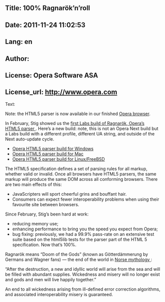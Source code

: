 Title: 100% Ragnarök’n’roll
----
Date: 2011-11-24 11:02:53
----
Lang: en
----
Author: 
----
License: Opera Software ASA
----
License_url: http://www.opera.com
----
Text:

<p class="note">Note: the HTML5 parser is now available in our finished <a href="http://www.opera.com/browser/">Opera browser</a>.</p>

<p>
 In February, Stig showed us the
 <a href="http://my.opera.com/core/blog/show.dml/26453141">
  first Labs build of Ragnarök, Opera’s HTML5 parser
 </a>
 . Here’s a new build: note, this is not an Opera Next build but a Labs build with a different profile, different UA string, and outside of the Next auto-update cycle.
</p>
<ul>
 <li>
  <a href="http://snapshot.opera.com/labs/HTML5-Parser/Opera-Labs-HTML5-Parser-12.00-26039.en.exe">
   Opera HTML5 parser build for Windows
  </a>
 </li>
 <li>
  <a href="http://snapshot.opera.com/labs/HTML5-Parser/Opera-Labs-HTML5-Parser-12.00-26039.dmg">
   Opera HTML5 parser build for Mac
  </a>
 </li>
 <li>
  <a href="http://snapshot.opera.com/labs/HTML5-Parser/Linux-FreeBSD/">
   Opera HTML5 parser build for Linux/FreeBSD
  </a>
 </li>
</ul>
<p>
 The HTML5 specification defines a set of parsing rules for all markup, whether valid or invalid. Once all browsers have HTML5 parsers, the same markup will produce the same DOM across all conforming browsers. There are two main effects of this:
</p>
<ul>
 <li>
  JavaScripters will sport cheerful grins and bouffant hair.
 </li>
 <li>
  Consumers can expect fewer interoperability problems when using their favourite site between browsers.
 </li>
</ul>
<p>
 Since February, Stig’s been hard at work:
</p>
<ul>
 <li>
  reducing memory use;
 </li>
 <li>
  enhancing performance to bring you the speed you expect from Opera;
 </li>
 <li>
  bug fixing: previously, we had a 99.9% pass-rate on an extensive test suite based on the html5lib tests for the parser part of the HTML 5 specification. Now that’s 100%.
 </li>
</ul>
<p>
 Ragnarök means “Doom of the Gods” (known as Götterdämmerung by Germans and Wagner fans) — the end of the world in
 <a href="http://www.pantheon.org/articles/r/ragnarok.html">
  Norse mythology
 </a>
 :
</p>
<p>
 “After the destruction, a new and idyllic world will arise from the sea and will be filled with abundant supplies. Wickedness and misery will no longer exist and gods and men will live happily together.”
</p>
<p>
 An end to all wickedness arising from ill-defined error correction algorithms, and associated interoperability misery is guaranteed.
</p>
